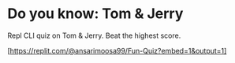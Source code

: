 # Do you know: Tom & Jerry

Repl CLI  quiz on Tom & Jerry.
Beat the highest score.

  [https://replit.com/@ansarimoosa99/Fun-Quiz?embed=1&output=1]
